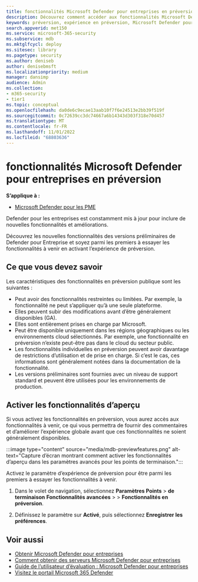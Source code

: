 ```yaml
---
title: fonctionnalités Microsoft Defender pour entreprises en préversion
description: Découvrez comment accéder aux fonctionnalités Microsoft Defender pour entreprises en préversion.
keywords: préversion, expérience en préversion, Microsoft Defender pour entreprises, fonctionnalités, mises à jour
search.appverid: met150
ms.service: microsoft-365-security
ms.subservice: mdb
ms.mktglfcycl: deploy
ms.sitesec: library
ms.pagetype: security
ms.author: deniseb
author: denisebmsft
ms.localizationpriority: medium
manager: dansimp
audience: Admin
ms.collection:
- m365-security
- tier1
ms.topic: conceptual
ms.openlocfilehash: da0de6c9ecae13aab10f7f6e24513e2bb39f519f
ms.sourcegitcommit: 0c72639cc3dc74667a6b14343d303f318e70d457
ms.translationtype: MT
ms.contentlocale: fr-FR
ms.lasthandoff: 11/01/2022
ms.locfileid: "68803636"
---
```

# <a name="microsoft-defender-for-business-preview-features"></a>fonctionnalités Microsoft Defender pour entreprises en préversion

**S’applique à :**

- [Microsoft Defender pour les PME](mdb-overview.md)

Defender pour les entreprises est constamment mis à jour pour inclure de nouvelles fonctionnalités et améliorations.

Découvrez les nouvelles fonctionnalités des versions préliminaires de Defender pour Entreprise et soyez parmi les premiers à essayer les fonctionnalités à venir en activant l’expérience de préversion.

## <a name="what-you-need-to-know"></a>Ce que vous devez savoir

Les caractéristiques des fonctionnalités en préversion publique sont les suivantes :

- Peut avoir des fonctionnalités restreintes ou limitées. Par exemple, la fonctionnalité ne peut s’appliquer qu’à une seule plateforme.
- Elles peuvent subir des modifications avant d’être généralement disponibles (GA).
- Elles sont entièrement prises en charge par Microsoft.
- Peut être disponible uniquement dans les régions géographiques ou les environnements cloud sélectionnés. Par exemple, une fonctionnalité en préversion n’existe peut-être pas dans le cloud du secteur public.
- Les fonctionnalités individuelles en préversion peuvent avoir davantage de restrictions d’utilisation et de prise en charge. Si c’est le cas, ces informations sont généralement notées dans la documentation de la fonctionnalité.
- Les versions préliminaires sont fournies avec un niveau de support standard et peuvent être utilisées pour les environnements de production.

## <a name="turn-on-preview-features"></a>Activer les fonctionnalités d’aperçu

Si vous activez les fonctionnalités en préversion, vous aurez accès aux fonctionnalités à venir, ce qui vous permettra de fournir des commentaires et d’améliorer l’expérience globale avant que ces fonctionnalités ne soient généralement disponibles.

:::image type="content" source="media/mdb-previewfeatures.png" alt-text="Capture d’écran montrant comment activer les fonctionnalités d’aperçu dans les paramètres avancés pour les points de terminaison.":::

Activez le paramètre d’expérience de préversion pour être parmi les premiers à essayer les fonctionnalités à venir.

1. Dans le volet de navigation, sélectionnez **Paramètres Points** \> **de terminaison** **Fonctionnalités avancées** \> \> **Fonctionnalités en préversion**.

2. Définissez le paramètre sur **Activé**, puis sélectionnez **Enregistrer les préférences**.

## <a name="see-also"></a>Voir aussi

- [Obtenir Microsoft Defender pour entreprises](get-defender-business.md)
- [Comment obtenir des serveurs Microsoft Defender pour entreprises](get-defender-business-servers.md)
- [Guide de l’utilisateur d’évaluation : Microsoft Defender pour entreprises](trial-playbook-defender-business.md)
- [Visitez le portail Microsoft 365 Defender](mdb-get-started.md)